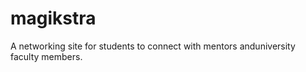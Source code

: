 magikstra
=========

A networking site for students to connect with mentors anduniversity faculty members. 
